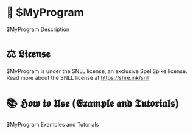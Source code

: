 # 🍕 $MyProgram
$MyProgram Description

# ⚖️ 𝕷𝖎𝖈𝖊𝖓𝖘𝖊
$MyProgram is under the SNLL license, an exclusive SpellSpike license. 
Read more about the SNLL license at https://shre.ink/snll

# 📚 𝕳𝖔𝖜 𝖙𝖔 𝖀𝖘𝖊 (𝕰𝖝𝖆𝖒𝖕𝖑𝖊 𝖆𝖓𝖉 𝕿𝖚𝖙𝖔𝖗𝖎𝖆𝖑𝖘)
$MyProgram Examples and Tutorials
